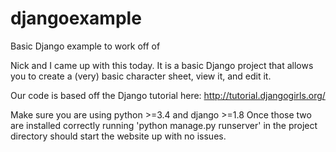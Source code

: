 # djangoexample
Basic Django example to work off of

Nick and I came up with this today. It is a basic Django project that allows you to create a (very) basic character sheet, view it, and edit it.

Our code is based off the Django tutorial here: http://tutorial.djangogirls.org/

Make sure you are using python >=3.4 and django >=1.8
Once those two are installed correctly running 'python manage.py runserver' in the project directory should start the website up with no issues.

